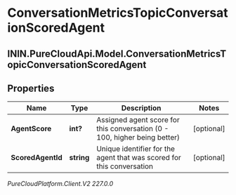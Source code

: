 # ConversationMetricsTopicConversationScoredAgent

## ININ.PureCloudApi.Model.ConversationMetricsTopicConversationScoredAgent

## Properties

|Name | Type | Description | Notes|
|------------ | ------------- | ------------- | -------------|
| **AgentScore** | **int?** | Assigned agent score for this conversation (0 - 100, higher being better) | [optional] |
| **ScoredAgentId** | **string** | Unique identifier for the agent that was scored for this conversation | [optional] |



_PureCloudPlatform.Client.V2 227.0.0_
